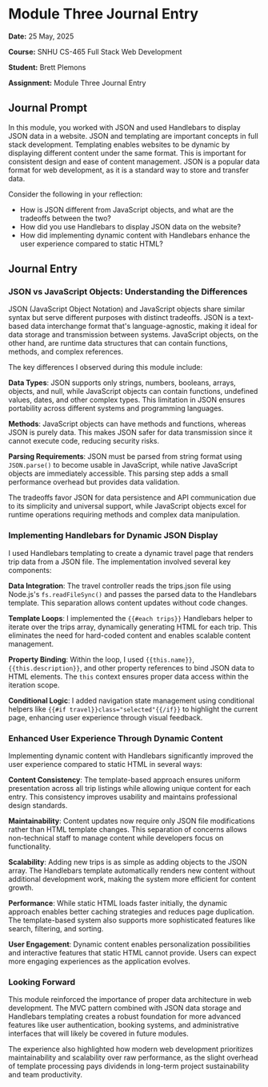 # Module Three Journal Entry

**Date:** 25 May, 2025

**Course:** SNHU CS-465 Full Stack Web Development

**Student:** Brett Plemons

**Assignment:** Module Three Journal Entry

## Journal Prompt

In this module, you worked with JSON and used Handlebars to display JSON data in a website. JSON and templating are important concepts in full stack development. Templating enables websites to be dynamic by displaying different content under the same format. This is important for consistent design and ease of content management. JSON is a popular data format for web development, as it is a standard way to store and transfer data.

Consider the following in your reflection:

- How is JSON different from JavaScript objects, and what are the tradeoffs between the two?
- How did you use Handlebars to display JSON data on the website?
- How did implementing dynamic content with Handlebars enhance the user experience compared to static HTML?

## Journal Entry

### JSON vs JavaScript Objects: Understanding the Differences

JSON (JavaScript Object Notation) and JavaScript objects share similar syntax but serve different purposes with distinct tradeoffs. JSON is a text-based data interchange format that's language-agnostic, making it ideal for data storage and transmission between systems. JavaScript objects, on the other hand, are runtime data structures that can contain functions, methods, and complex references.

The key differences I observed during this module include:

**Data Types**: JSON supports only strings, numbers, booleans, arrays, objects, and null, while JavaScript objects can contain functions, undefined values, dates, and other complex types. This limitation in JSON ensures portability across different systems and programming languages.

**Methods**: JavaScript objects can have methods and functions, whereas JSON is purely data. This makes JSON safer for data transmission since it cannot execute code, reducing security risks.

**Parsing Requirements**: JSON must be parsed from string format using `JSON.parse()` to become usable in JavaScript, while native JavaScript objects are immediately accessible. This parsing step adds a small performance overhead but provides data validation.

The tradeoffs favor JSON for data persistence and API communication due to its simplicity and universal support, while JavaScript objects excel for runtime operations requiring methods and complex data manipulation.

### Implementing Handlebars for Dynamic JSON Display

I used Handlebars templating to create a dynamic travel page that renders trip data from a JSON file. The implementation involved several key components:

**Data Integration**: The travel controller reads the trips.json file using Node.js's `fs.readFileSync()` and passes the parsed data to the Handlebars template. This separation allows content updates without code changes.

**Template Loops**: I implemented the `{{#each trips}}` Handlebars helper to iterate over the trips array, dynamically generating HTML for each trip. This eliminates the need for hard-coded content and enables scalable content management.

**Property Binding**: Within the loop, I used `{{this.name}}`, `{{this.description}}`, and other property references to bind JSON data to HTML elements. The `this` context ensures proper data access within the iteration scope.

**Conditional Logic**: I added navigation state management using conditional helpers like `{{#if travel}}class="selected"{{/if}}` to highlight the current page, enhancing user experience through visual feedback.

### Enhanced User Experience Through Dynamic Content

Implementing dynamic content with Handlebars significantly improved the user experience compared to static HTML in several ways:

**Content Consistency**: The template-based approach ensures uniform presentation across all trip listings while allowing unique content for each entry. This consistency improves usability and maintains professional design standards.

**Maintainability**: Content updates now require only JSON file modifications rather than HTML template changes. This separation of concerns allows non-technical staff to manage content while developers focus on functionality.

**Scalability**: Adding new trips is as simple as adding objects to the JSON array. The Handlebars template automatically renders new content without additional development work, making the system more efficient for content growth.

**Performance**: While static HTML loads faster initially, the dynamic approach enables better caching strategies and reduces page duplication. The template-based system also supports more sophisticated features like search, filtering, and sorting.

**User Engagement**: Dynamic content enables personalization possibilities and interactive features that static HTML cannot provide. Users can expect more engaging experiences as the application evolves.

### Looking Forward

This module reinforced the importance of proper data architecture in web development. The MVC pattern combined with JSON data storage and Handlebars templating creates a robust foundation for more advanced features like user authentication, booking systems, and administrative interfaces that will likely be covered in future modules.

The experience also highlighted how modern web development prioritizes maintainability and scalability over raw performance, as the slight overhead of template processing pays dividends in long-term project sustainability and team productivity.
